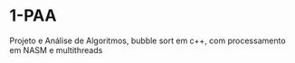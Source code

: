 # 1-PAA

Projeto e Análise de Algoritmos, bubble sort em c++, com processamento em NASM e multithreads
